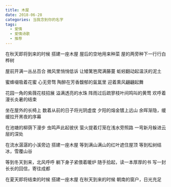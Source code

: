 ```yaml
---
title: 木屋
date: 2018-06-28
categories: 当我念到你的名字
tags:
  - 爱情
  - 爱情诗歌
  - 推荐
---
```


在秋天即将到来的时候
搭建一座木屋<!--more-->
屋后的空地用来种菜
屋的两旁种下一行行白桦树

屋前开满一丛丛百合
微风里悄悄低诉
让矮篱笆爬满藤蔓
蚯蚓翻动起温沃的泥土

蜜蜂啜吸着花蜜
心无旁骛
陶醉在芳香馥郁的氤氲里
迎着熏风翩翩起舞

花园一角的紫薇花枝招展
溢满透亮的水珠
阵雨过后疏寥枝叶间鸣叫的黄莺
欢呼着漫长炎暑的结束

坐在屋外的长椅上
数着从前的日子将光阴虚度
夕阳的熔金镀上远山
余晖渐隐，缓缓拉开黑夜的序幕

在池塘的柳荫下漫步
虫鸣声此起彼伏
萤火提着灯笼在浅水旁照路
一弯新月躲进云层的深处

在流水潺潺的小溪旁边
搭建一座木屋
等到满山满山的红叶遮住屋顶
等到松树结冰，雪覆山谷

等到冬天到来，北风呼呼
躺下身子紧偎着暖炉
随手拾起，读一本厚厚的书
写一封长长的回信，寄往成都

在夏天即将结束的时候
搭建一座木屋
在秋天到来的时候
朝南的窗户，日光充足